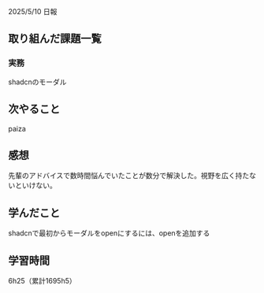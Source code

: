 2025/5/10 日報
## 取り組んだ課題一覧



### 実務
shadcnのモーダル


## 次やること
paiza



## 感想
先輩のアドバイスで数時間悩んでいたことが数分で解決した。視野を広く持たないといけない。


## 学んだこと
shadcnで最初からモーダルをopenにするには、openを追加する


## 学習時間
6h25（累計1695h5）
